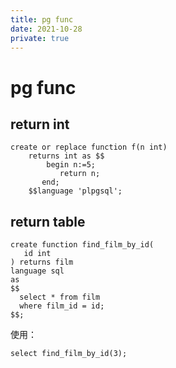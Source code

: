 ```yaml
---
title: pg func
date: 2021-10-28
private: true
---
```

# pg func
## return int
    create or replace function f(n int) 
        returns int as $$ 
            begin n:=5; 
               return n; 
           end; 
        $$language 'plpgsql';

## return table

    create function find_film_by_id(
       id int
    ) returns film 
    language sql
    as 
    $$
      select * from film 
      where film_id = id;  
    $$;

使用：

    select find_film_by_id(3);

